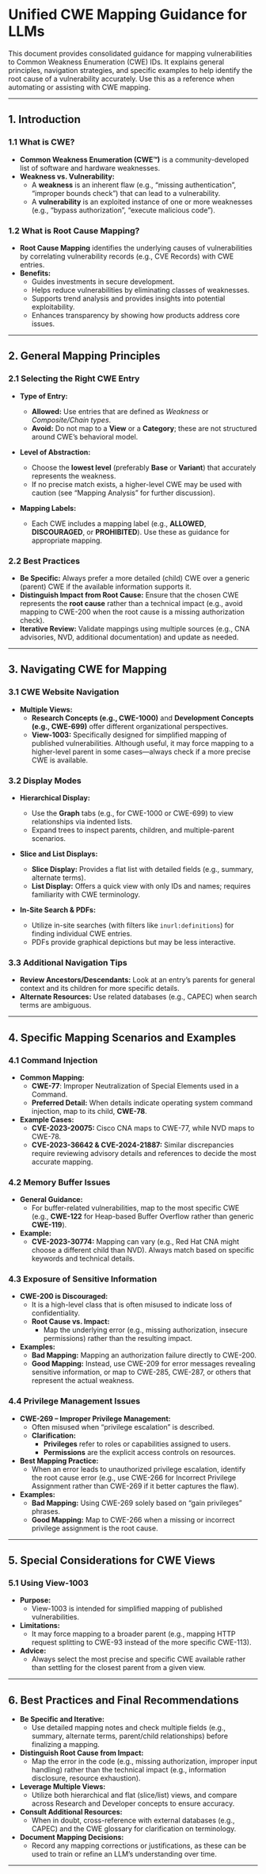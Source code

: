 # Unified CWE Mapping Guidance for LLMs

This document provides consolidated guidance for mapping vulnerabilities to Common Weakness Enumeration (CWE) IDs. It explains general principles, navigation strategies, and specific examples to help identify the root cause of a vulnerability accurately. Use this as a reference when automating or assisting with CWE mapping.

---

## 1. Introduction

### 1.1 What is CWE?
- **Common Weakness Enumeration (CWE™)** is a community-developed list of software and hardware weaknesses.  
- **Weakness vs. Vulnerability:**  
  - A **weakness** is an inherent flaw (e.g., “missing authentication”, “improper bounds check”) that can lead to a vulnerability.  
  - A **vulnerability** is an exploited instance of one or more weaknesses (e.g., “bypass authorization”, “execute malicious code”).

### 1.2 What is Root Cause Mapping?
- **Root Cause Mapping** identifies the underlying causes of vulnerabilities by correlating vulnerability records (e.g., CVE Records) with CWE entries.
- **Benefits:**
  - Guides investments in secure development.
  - Helps reduce vulnerabilities by eliminating classes of weaknesses.
  - Supports trend analysis and provides insights into potential exploitability.
  - Enhances transparency by showing how products address core issues.

---

## 2. General Mapping Principles

### 2.1 Selecting the Right CWE Entry
- **Type of Entry:**  
  - **Allowed:** Use entries that are defined as *Weakness* or *Composite/Chain types*.  
  - **Avoid:** Do not map to a **View** or a **Category**; these are not structured around CWE’s behavioral model.
  
- **Level of Abstraction:**  
  - Choose the **lowest level** (preferably **Base** or **Variant**) that accurately represents the weakness.
  - If no precise match exists, a higher-level CWE may be used with caution (see “Mapping Analysis” for further discussion).

- **Mapping Labels:**  
  - Each CWE includes a mapping label (e.g., **ALLOWED**, **DISCOURAGED**, or **PROHIBITED**). Use these as guidance for appropriate mapping.

### 2.2 Best Practices
- **Be Specific:** Always prefer a more detailed (child) CWE over a generic (parent) CWE if the available information supports it.
- **Distinguish Impact from Root Cause:** Ensure that the chosen CWE represents the **root cause** rather than a technical impact (e.g., avoid mapping to CWE-200 when the root cause is a missing authorization check).
- **Iterative Review:** Validate mappings using multiple sources (e.g., CNA advisories, NVD, additional documentation) and update as needed.

---

## 3. Navigating CWE for Mapping

### 3.1 CWE Website Navigation
- **Multiple Views:**  
  - **Research Concepts (e.g., CWE-1000)** and **Development Concepts (e.g., CWE-699)** offer different organizational perspectives.
  - **View-1003:** Specifically designed for simplified mapping of published vulnerabilities. Although useful, it may force mapping to a higher-level parent in some cases—always check if a more precise CWE is available.

### 3.2 Display Modes
- **Hierarchical Display:**  
  - Use the **Graph** tabs (e.g., for CWE-1000 or CWE-699) to view relationships via indented lists.  
  - Expand trees to inspect parents, children, and multiple-parent scenarios.
  
- **Slice and List Displays:**  
  - **Slice Display:** Provides a flat list with detailed fields (e.g., summary, alternate terms).  
  - **List Display:** Offers a quick view with only IDs and names; requires familiarity with CWE terminology.

- **In-Site Search & PDFs:**  
  - Utilize in-site searches (with filters like `inurl:definitions`) for finding individual CWE entries.
  - PDFs provide graphical depictions but may be less interactive.

### 3.3 Additional Navigation Tips
- **Review Ancestors/Descendants:** Look at an entry’s parents for general context and its children for more specific details.
- **Alternate Resources:** Use related databases (e.g., CAPEC) when search terms are ambiguous.

---

## 4. Specific Mapping Scenarios and Examples

### 4.1 Command Injection
- **Common Mapping:**  
  - **CWE-77**: Improper Neutralization of Special Elements used in a Command.
  - **Preferred Detail:** When details indicate operating system command injection, map to its child, **CWE-78**.
- **Example Cases:**
  - **CVE-2023-20075:** Cisco CNA maps to CWE-77, while NVD maps to CWE-78.
  - **CVE-2023-36642 & CVE-2024-21887:** Similar discrepancies require reviewing advisory details and references to decide the most accurate mapping.

### 4.2 Memory Buffer Issues
- **General Guidance:**  
  - For buffer-related vulnerabilities, map to the most specific CWE (e.g., **CWE-122** for Heap-based Buffer Overflow rather than generic **CWE-119**).
- **Example:**
  - **CVE-2023-30774:** Mapping can vary (e.g., Red Hat CNA might choose a different child than NVD). Always match based on specific keywords and technical details.

### 4.3 Exposure of Sensitive Information
- **CWE-200 is Discouraged:**  
  - It is a high-level class that is often misused to indicate loss of confidentiality.
  - **Root Cause vs. Impact:**  
    - Map the underlying error (e.g., missing authorization, insecure permissions) rather than the resulting impact.
- **Examples:**
  - **Bad Mapping:** Mapping an authorization failure directly to CWE-200.
  - **Good Mapping:** Instead, use CWE-209 for error messages revealing sensitive information, or map to CWE-285, CWE-287, or others that represent the actual weakness.

### 4.4 Privilege Management Issues
- **CWE-269 – Improper Privilege Management:**  
  - Often misused when “privilege escalation” is described.  
  - **Clarification:**  
    - **Privileges** refer to roles or capabilities assigned to users.
    - **Permissions** are the explicit access controls on resources.
- **Best Mapping Practice:**
  - When an error leads to unauthorized privilege escalation, identify the root cause error (e.g., use CWE-266 for Incorrect Privilege Assignment rather than CWE-269 if it better captures the flaw).
- **Examples:**
  - **Bad Mapping:** Using CWE-269 solely based on “gain privileges” phrases.
  - **Good Mapping:** Map to CWE-266 when a missing or incorrect privilege assignment is the root cause.

---

## 5. Special Considerations for CWE Views

### 5.1 Using View-1003
- **Purpose:**  
  - View-1003 is intended for simplified mapping of published vulnerabilities.
- **Limitations:**  
  - It may force mapping to a broader parent (e.g., mapping HTTP request splitting to CWE-93 instead of the more specific CWE-113).
- **Advice:**  
  - Always select the most precise and specific CWE available rather than settling for the closest parent from a given view.

---

## 6. Best Practices and Final Recommendations

- **Be Specific and Iterative:**  
  - Use detailed mapping notes and check multiple fields (e.g., summary, alternate terms, parent/child relationships) before finalizing a mapping.
- **Distinguish Root Cause from Impact:**  
  - Map the error in the code (e.g., missing authorization, improper input handling) rather than the technical impact (e.g., information disclosure, resource exhaustion).
- **Leverage Multiple Views:**  
  - Utilize both hierarchical and flat (slice/list) views, and compare across Research and Developer concepts to ensure accuracy.
- **Consult Additional Resources:**  
  - When in doubt, cross-reference with external databases (e.g., CAPEC) and the CWE glossary for clarification on terminology.
- **Document Mapping Decisions:**  
  - Record any mapping corrections or justifications, as these can be used to train or refine an LLM’s understanding over time.

---
